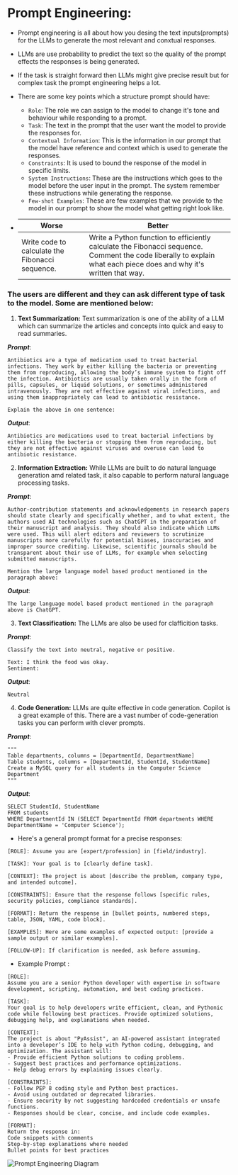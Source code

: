 # Prompt Engineering:
- Prompt engineering is all about how you desing the text inputs(prompts) for the LLMs to generate the most relevant and conxtual responses.   
- LLMs are use probability to predict the text so the quality of the prompt effects the responses is being generated.
- If the task is straight forward then LLMs might give precise result but for complex task the prompt engineering helps a lot.
- There are some key points which a structure prompt should have:
    - `Role`: The role we can assign to the model to change it's tone and behaviour while responding to a prompt. 
    - `Task`: The text in the prompt that the user want the model to provide the responses for.
    - `Contextual Information`: This is the information in our prompt that the model have reference and context which is used to generate the responses.
    - `Constraints`: It is used to bound the response of the model in specific limits.
    - `System Instructions`: These are the instructions which goes to the model before the user input in the prompt. The system remember these instructions while generating the response.
    - `Few-shot Examples`: These are few examples that we provide to the model in our prompt to show the model what getting right look like.

- |Worse    | Better    |
  |-----------|-----------|
  |Write code to calculate the Fibonacci sequence.|	Write a Python function to efficiently calculate the Fibonacci sequence. Comment the code liberally to explain what each piece does and why it's written that way.|

### The users are different and they can ask different type of task to the model. Some are mentioned below:

1. **Text Summarization:** Text summarization is one of the ability of a LLM which can summarize the articles and concepts into quick and easy to read summaries.

***Prompt***:
```plain text
Antibiotics are a type of medication used to treat bacterial infections. They work by either killing the bacteria or preventing them from reproducing, allowing the body’s immune system to fight off the infection. Antibiotics are usually taken orally in the form of pills, capsules, or liquid solutions, or sometimes administered intravenously. They are not effective against viral infections, and using them inappropriately can lead to antibiotic resistance.

Explain the above in one sentence:
```

***Output***:
```plain text
Antibiotics are medications used to treat bacterial infections by either killing the bacteria or stopping them from reproducing, but they are not effective against viruses and overuse can lead to antibiotic resistance.
```
2. **Information Extraction:** While LLMs are built to do natural language generation amd related task, it also capable to perform natural language processing tasks.

***Prompt***:
```plain text
Author-contribution statements and acknowledgements in research papers should state clearly and specifically whether, and to what extent, the authors used AI technologies such as ChatGPT in the preparation of their manuscript and analysis. They should also indicate which LLMs were used. This will alert editors and reviewers to scrutinize manuscripts more carefully for potential biases, inaccuracies and improper source crediting. Likewise, scientific journals should be transparent about their use of LLMs, for example when selecting submitted manuscripts.

Mention the large language model based product mentioned in the paragraph above:
```
***Output***:
```plain text
The large language model based product mentioned in the paragraph above is ChatGPT.
```
3. **Text Classification:** The LLMs are also be used for clafficition tasks.

***Prompt***:
```plain text
Classify the text into neutral, negative or positive. 

Text: I think the food was okay. 
Sentiment:
```
***Output***:
```plain text
Neutral
```
4. **Code Generation:** LLMs are quite effective in code generation. Copilot is a great example of this. There are a vast number of code-generation tasks you can perform with clever prompts.

***Prompt***:
```plain text
"""
Table departments, columns = [DepartmentId, DepartmentName]
Table students, columns = [DepartmentId, StudentId, StudentName]
Create a MySQL query for all students in the Computer Science Department
"""
```
***Output***:
```plain text
SELECT StudentId, StudentName 
FROM students 
WHERE DepartmentId IN (SELECT DepartmentId FROM departments WHERE DepartmentName = 'Computer Science');
```

- Here's a general prompt format for a precise responses:
```plain text
[ROLE]: Assume you are [expert/profession] in [field/industry].  

[TASK]: Your goal is to [clearly define task].  

[CONTEXT]: The project is about [describe the problem, company type, and intended outcome].  

[CONSTRAINTS]: Ensure that the response follows [specific rules, security policies, compliance standards].  

[FORMAT]: Return the response in [bullet points, numbered steps, table, JSON, YAML, code block].  

[EXAMPLES]: Here are some examples of expected output: [provide a sample output or similar examples].  

[FOLLOW-UP]: If clarification is needed, ask before assuming.  
```
- Example Prompt : 
```plain text
[ROLE]:
Assume you are a senior Python developer with expertise in software development, scripting, automation, and best coding practices.

[TASK]:
Your goal is to help developers write efficient, clean, and Pythonic code while following best practices. Provide optimized solutions, debugging help, and explanations when needed.

[CONTEXT]:
The project is about "PyAssist", an AI-powered assistant integrated into a developer’s IDE to help with Python coding, debugging, and optimization. The assistant will:
- Provide efficient Python solutions to coding problems.
- Suggest best practices and performance optimizations.
- Help debug errors by explaining issues clearly.

[CONSTRAINTS]:
- Follow PEP 8 coding style and Python best practices.
- Avoid using outdated or deprecated libraries.
- Ensure security by not suggesting hardcoded credentials or unsafe functions.
- Responses should be clear, concise, and include code examples.

[FORMAT]:
Return the response in:
Code snippets with comments
Step-by-step explanations where needed
Bullet points for best practices
```
![Prompt Engineering Diagram](https://flyaps.com/blog/content/images/2024/10/Prompt_Engineering_examples-.png)
